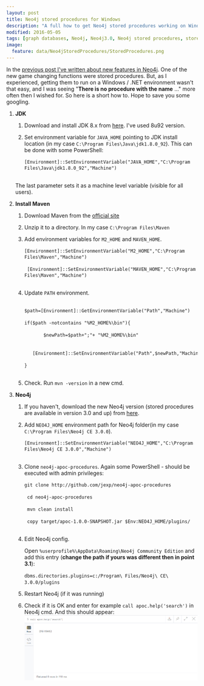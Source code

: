 ```yaml
---
layout: post
title: Neo4j stored procedures for Windows
description: "A full how to get Neo4j stored procedures working on Windows, and fix 'There is no procedure with the name ...'."
modified: 2016-05-05
tags: [graph databases, Neo4j, Neo4j3.0, Neo4j stored procedures, stored procedures, how to]
image:
  feature: data/Neo4jStoredProcedures/StoredProcedures.png
---
```


In the [previous post I've written about new features in Neo4j](http://indexoutofrange.com/GraphConnectEurope/). 
One of the new game changing functions were stored procedures. But, as I experienced, getting them to run on a Windows / .NET environment wasn't that easy, and I was seeing "**There is no procedure with the name** ..." more often then I wished for.
So here is a short how to. Hope to save you some googling.

<!--MORE-->

1. **JDK**

	1. Download and install JDK 8.x from [here](http://www.oracle.com/technetwork/java/javase/downloads/jdk8-downloads-2133151.html). I've used 8u92 version.
	
	2. Set environment variable for `JAVA_HOME` pointing to JDK install location (in my case `C:\Program Files\Java\jdk1.8.0_92`). This can be done with some PowerShell:
		<pre><code class="powershell">[Environment]::SetEnvironmentVariable("JAVA_HOME","C:\Program Files\Java\jdk1.8.0_92","Machine")
		</code></pre>
	
	The last parameter sets it as a machine level variable (visible for all users).
	 
2. **Install Maven**

	1. Download Maven from the [official site](https://maven.apache.org/download.cgi)
	2. Unzip it to a directory. In my case `C:\Program Files\Maven`
	3. Add environment variables for `M2_HOME` and `MAVEN_HOME`.
		<pre><code class="powershell">[Environment]::SetEnvironmentVariable("M2_HOME","C:\Program Files\Maven","Machine")<br/>
		[Environment]::SetEnvironmentVariable("MAVEN_HOME","C:\Program Files\Maven","Machine")
		</code></pre>

	4.  Update `PATH` environment.

		<pre><code class="powershell">
		$path=[Environment]::GetEnvironmentVariable("Path","Machine")<br/>
		if($path -notcontains "%M2_HOME%\bin"){<br/>
			&nbsp;&nbsp;&nbsp;$newPath=$path+";"+ "%M2_HOME%\bin"<br/>
			&nbsp;&nbsp;&nbsp;[Environment]::SetEnvironmentVariable("Path",$newPath,"Machine")<br/>
		}<br/>
		</code></pre>

	5.  Check. Run `mvn -version` in a new cmd.
  
3. **Neo4j**

	1. If you haven't, download the new Neo4j version (stored procedures are available in version 3.0 and up) from [here](http://neo4j.com/download/).
	2. Add `NEO4J_HOME` environment path for Neo4j folder(in my case `C:\Program Files\Neo4j CE 3.0.0`).
		<pre><code class="powershell">[Environment]::SetEnvironmentVariable("NEO4J_HOME","C:\Program Files\Neo4j CE 3.0.0","Machine")
		</code></pre>
	3. Clone `neo4j-apoc-procedures`. Again some PowerShell - 
should be executed with admin privileges:
		<pre><code class="powershell">git clone http://github.com/jexp/neo4j-apoc-procedures<br/>
		cd neo4j-apoc-procedures<br/>
		mvn clean install<br/>
		copy target/apoc-1.0.0-SNAPSHOT.jar $Env:NEO4J_HOME/plugins/ 
		</code></pre>
	4. Edit Neo4j config.
	
		Open `%userprofile%\AppData\Roaming\Neo4j Community Edition` and add this entry (**change the path if yours was different then in point 3.1**):

		`dbms.directories.plugins=c:/Program\ Files/Neo4j\ CE\ 3.0.0/plugins`
		
	5. Restart Neo4j (if it was running)
	6. Check if it is OK and enter for example `call apoc.help('search')` in Neo4j cmd. And this should appear:
 	![Neo4j stored procedures working](/data/Neo4jStoredProcedures/StoredProceduresWorking.png)